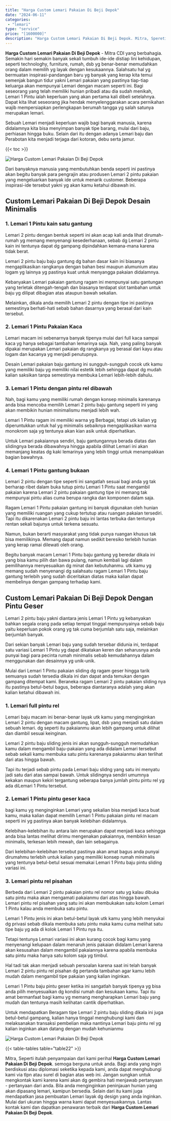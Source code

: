 ```yaml
---
title: "Harga Custom Lemari Pakaian Di Beji Depok"
date: "2024-06-11"
categories:
 - "lemari"
type: "service"
price: "[1600000]"
description: "Harga Custom Lemari Pakaian Di Beji Depok. Mitra, Spereti itulah penyampaian dari kami perihal **Harga Custom Lemari Pakaian Di Beji Depok**. semoga berguna..."
---
```


**Harga Custom Lemari Pakaian Di Beji Depok** - Mitra CDI yang berbahagia. Semakin hari semakin banyak sekali tumbuh ide-ide distiap lini kehidupan, seperti technologhy, furniture, rumah, dsb yg benar-benar memudahkan orang dalam memilih yg layak dengan kesukaannya. Salahsatu hal yg bermuatan inspirasi-pandangan baru yg banyak yang kerap kita temui semenjak bangun tidur yakni Lemari pakaian yang pastinya tiap-tiap keluarga akan mempunyai Lemari dengan macam seperti ini. Bagi seseorang yang telah memiliki hunian pribadi atau dia sudah menikah, Lemari 1 Pintu ialah keperluan yang akan pertama kali dibeli setelahnya. Dapat kita lihat seseorang jika hendak menyelenggarakan acara pernikahan wajib mempersiapkan perlengkapan berumah tangga yg salah satunya merupakan lemari.

Sebuah Lemari menjadi keperluan wajib bagi banyak manusia, karena didalamnya kita bisa menyimpan banyak tipe barang, mulai dari baju, perhiasan hingga buku. Selain dari itu dengan adanya Lemari baju dan Perabotan kita menjadi terjaga dari kotoran, debu serta jamur.

{{< toc >}}

![Harga Custom Lemari Pakaian Di Beji Depok](/images/mebel/dipan-anak-005.jpg)

Dari banyaknya manusia yang membutuhkan benda seperti ini pastinya akan begitu banyak para pengrajin atau produsen Lemari 2 pintu pakaian yang mengeluarkan banyak ide untuk menarik customer. Beberapa inspirasi-ide tersebut yakni yg akan kamu ketahui dibawah ini.

## Custom Lemari Pakaian Di Beji Depok Desain Minimalis

### 1\. Lemari 1 Pintu kain satu gantung

Lemari 2 pintu dengan bentuk seperti ini akan acap kali anda lihat dirumah-rumah yg memang menyenangi kesederhanaan, sebab dg Lemari 2 pintu kain ini tentunya dapat dg gampang dipindahkan kemana-mana karena tidak berat.

Lemari 2 pintu baju baju gantung dg bahan dasar kain ini biasanya mengaplikasikan rangkanya dengan bahan besi maupun alumunium atau logam yg lainnya yg pastinya kuat untuk menyangga pakaian didalamnya.

Kebanyakan Lemari pakaian gantung ragam ini mempunyai satu gantungan yang terletak ditengah-tengah dan biasanya terdapat slot tambahan untuk baju yg dilipat dibagian atas ataupun bawah sekalian.

Melainkan, dikala anda memilih Lemari 2 pintu dengan tipe ini pastinya semestinya berhati-hati sebab bahan dasarnya yang berasal dari kain tersebut.

### 2\. Lemari 1 Pintu Pakaian Kaca

Lemari macam ini sebenarnya banyak tipenya mulai dari full kaca sampai kaca yg hanya sebagai tambahan lemarinya saja. Nah, yang paling banyak dipakai merupakan Lemari pakaian dg rangkanya yg berasal dari kayu atau logam dan kacanya yg menjadi penutupnya.

Desain Lemari pakaian baju gantung ini sungguh-sungguh cocok utk kamu yang memiliki baju yg memiliki nilai estetik lebih sehingga dapat dg mudah kalian saksikan tanpa semestinya membuka Lemari lebih-lebih dahulu.

### 3\. Lemari 1 Pintu dengan pintu rel dibawah

Nah, bagi kamu yang memiliki rumah dengan konsep minimalis karenanya anda bisa mencoba memilih Lemari 2 pintu baju gantung seperti ini yang akan membikin hunian minimalismu menjadi lebih wah.

Lemari 1 Pintu ragam ini memiliki warna yg Berbagai, tetapi utk kalian yg diperuntukkan untuk hal yg minimalis sebaiknya mengaplikasikan warna monokrom saja yg tentunya akan kian asik untuk diperhatikan.

Untuk Lemari pakaiannya sendiri, baju gantungannya berada diatas dan slidingnya berada dibawahnya hingga apabila dilihat Lemari ini akan memanjang keatas dg kaki lemarinya yang lebih tinggi untuk menampakkan bagian bawahnya.

### 4\. Lemari 1 Pintu gantung bukaan

Lemari 2 pintu dengan tipe seperti ini sangatlah sesuai bagi anda yg tak berharap ribet dalam buka tutup pintu Lemari 1 Pintu saat mengambil pakaian karena Lemari 2 pintu pakaian gantung tipe ini memang tak mempunyai pintu alias cuma berupa rangka dan komponen dalam saja.

Ragam Lemari 1 Pintu pakaian gantung ini banyak digunakan oleh hunian yang memiliki ruangan yang cukup tertutup atau ruangan pakaian tersediri. Tapi itu dikarenakan Lemari 2 pintu baju ini lantas terbuka dan tentunya rentan sekali bajunya untuk terkena sesuatu.

Namun, bukan berarti masyarakat yang tidak punya ruangan khusus tak bisa memilikinya. Memang dapat namun sedikit beresiko terlebih hunian yang kerap ramai dilewati oleh orang.

Begitu banyak macam Lemari 1 Pintu baju gantung yg beredar dikala ini yang bisa kamu pilih dan bawa pulang, namun kembali lagi dalam pemilihannya menyesuaikan dg minat dan kebutuhanmu. utk kamu yg memang sudah menyenangi dg salahsatu ragam Lemari 1 Pintu baju gantung terlebih yang sudah diceritakan diatas maka kalian dapat membelinya dengan gampang terhadap kami.

## Custom Lemari Pakaian Di Beji Depok Dengan Pintu Geser

Lemari 2 pintu baju yakni diantara jenis Lemari 1 Pintu yg kebanyakan bahkan segala orang pada setiap tempat tinggal mempunyainya sebab baju yaitu keperluan pokok orang yg tak cuma berjumlah satu saja, melainkan berjumlah banyak.

Dari sekian banyak Lemari baju yang sudah tersebar didunia ini, terdapat satu variasi Lemari 1 Pintu yg dapat dikatakan keren dan seharusnya anda punyai bagi para pecinta rumah minimalis sebab kemudahannya dalam menggunakan dan desainnya yg unik-unik.

Mulai dari Lemari 1 Pintu pakaian sliding dg ragam geser hingga tarik semuanya sudah tersedia dikala ini dan dapat anda temukan dengan gampang ditempat kami. Beraneka ragam Lemari 2 pintu pakaian sliding nya itu pastinya betul-betul bagus, beberapa diantaranya adalah yang akan kalian ketahui dibawah ini.

### 1\. Lemari full pintu rel

Lemari baju macam ini benar-benar layak utk kamu yang menginginkan Lemari 2 pintu dengan macam gantung, lipat, dsb yang menjadi satu dalam sebuah lemari. dg seperti itu pakaianmu akan lebih gampang untuk dilihat dan diambil sesuai keinginan.

Lemari 2 pintu baju sliding jenis ini akan sungguh-sungguh memudahkan kamu dalam mengambil baju-pakaian yang ada didalam Lemari tersebut sebab sekali kamu membuka satu pintu karenanya pakaianmu akan terlihat dari atas hingga bawah.

Tapi itu terjadi sebab pintu pada Lemari baju slidng yang satu ini menyatu jadi satu dari atas sampai bawah. Untuk slidingnya sendiri umumnya kekakan maupun kekiri tergantung seberapa banya jumlah pintu pintu rel yg ada diLemari 1 Pintu tersebut.

### 2\. Lemari 1 Pintu pintu geser kaca

bagi kamu yg menginginkan Lemari yang sekalian bisa menjadi kaca buat kamu, maka kalian dapat memilih Lemari 1 Pintu pakaian pintu rel macam seperti ini yg pastinya akan banyak kelebihan didalamnya.

Kelebihan-kelebihan itu antara lain merupakan dapat menjadi kaca sehingga anda bisa lantas melihat dirimu mengenakan pakaiannya, membikin kesan minimalis, terkesan lebih mewah, dan lain sebagainya.

Dari kelebihan-kelebihan tersebut pastinya akan amat bagus anda punyai dirumahmu terlebih untuk kalian yang memiliki konsep rumah minimalis yang tentunya betul-betul sesuai memakai Lemari 1 Pintu baju pintu sliding variasi ini.

### 3\. Lemari pintu rel pisahan

Berbeda dari Lemari 2 pintu pakaian pintu rel nomor satu yg kalau dibuka satu pintu maka akan mengamati pakaianmu dari atas hingga bawah. Lemari pintu rel pisahan yang satu ini akan membukakan satu kolom Lemari 1 Pintu kalau anda membuka satu pintu.

Lemari 1 Pintu jenis ini akan betul-betul layak utk kamu yang lebih menyukai dg privasi sebab dikala membuka satu pintu maka kamu cuma melihat satu tipe baju yg ada di kolok Lemari 1 Pintu nya itu.

Tetapi tentunya Lemari variasi ini akan kurang cocok bagi kamu yang menyenangi kelupaan dalam menaruh jenis pakaian didalam Lemari karena akan kesusahan dalam mengambil pakaiannya karena apabila membuka satu pintu maka hanya satu kolom saja yg timbul.

Hal tadi tak akan menjadi sebuah persoalan karena saat ini telah banyak Lemari 2 pintu pintu rel pisahan dg pertanda tambahan agar kamu lebih mudah dalam mengambil tipe pakaian yang kalian inginkan.

Lemari 1 Pintu baju pintu geser ketika ini sangatlah banyak tipenya yg bisa anda pilih menyesuaikan dg kondisi rumah dan kesukaan kamu. Tapi itu amat bermanfaat bagi kamu yg memang mengharapkan Lemari baju yang mudah dan tentunya masih kelihatan cantik diperhatikan.

Untuk mendapatkan Beragam tipe Lemari 2 pintu baju sliding dikala ini juga betul-betul gampang, kalian hanya tinggal menghubungi kami dan melaksanakan transaksi pembelian maka nantinya Lemari baju pintu rel yg kalian inginkan akan datang dengan mudah kehunianmu

![Harga Custom Lemari Pakaian Di Beji Depok](/images/mebel/lemari-buku-007.jpg)

{{< table-tables table="table22" >}}

Mitra, Seperti itulah penyampaian dari kami perihal **Harga Custom Lemari Pakaian Di Beji Depok**. semoga berguna untuk anda. Bagi anda yang ingin berdiskusi atau diplomasi seketika kepada kami, anda dapat menghubungi kami via tlpn atau surel di bagian atas web ini. Jangan sungkan untuk mengkontak kami karena kami akan dg gembira hati menjawab pertanyaan - pertanyaan dari anda. Bila anda menginginkan peninjauan hunian yang akan dipasang lemari, kamipun bersedia. Selain dari itu kami juga mendapatkan jasa pembuatan Lemari layak dg design yang anda inginkan. Mulai dari ukuran hingga warna kami dapat menyesuaikannya. Lantas kontak kami dan dapatkan penawaran terbaik dari **Harga Custom Lemari Pakaian Di Beji Depok**.
